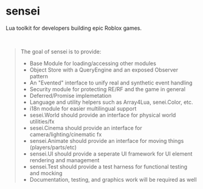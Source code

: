 # sensei
Lua toolkit for developers building epic Roblox games.

&nbsp;

> The goal of sensei is to provide:
> - Base Module for loading/accessing other modules
> - Object Store with a QueryEngine and an exposed Observer pattern
> - An "Evented" interface to unify real and synthetic event handling
> - Security module for protecting RE/RF and the game in general
> - Deferred/Promise implemetation
> - Language and utility helpers such as Array4Lua, senei.Color, etc.
> - i18n module for easier multilingual support
> - sesei.World should provide an interface for physical world utilities/fx
> - sesei.Cinema should provide an interface for camera/lighting/cinematic fx
> - sensei.Animate should provide an interface for moving things (players/parts/etc)
> - sensei.UI should provide a seperate UI framework for UI element rendering and management
> - sensei.Test should provide a test harness for functional testing and mocking
> - Documentation, testing, and graphics work will be required as well
